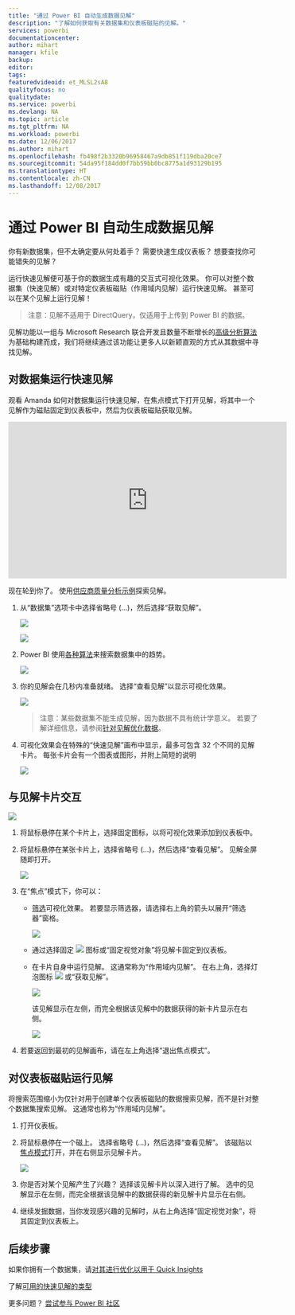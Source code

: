 ```yaml
---
title: "通过 Power BI 自动生成数据见解"
description: "了解如何获取有关数据集和仪表板磁贴的见解。"
services: powerbi
documentationcenter: 
author: mihart
manager: kfile
backup: 
editor: 
tags: 
featuredvideoid: et_MLSL2sA8
qualityfocus: no
qualitydate: 
ms.service: powerbi
ms.devlang: NA
ms.topic: article
ms.tgt_pltfrm: NA
ms.workload: powerbi
ms.date: 12/06/2017
ms.author: mihart
ms.openlocfilehash: fb498f2b3320b96958467a9db851f119dba20ce7
ms.sourcegitcommit: 54da95f184dd0f7bb59bb0bc8775a1d93129b195
ms.translationtype: HT
ms.contentlocale: zh-CN
ms.lasthandoff: 12/08/2017
---
```

# <a name="automatically-generate-data-insights-with-power-bi"></a>通过 Power BI 自动生成数据见解
你有新数据集，但不太确定要从何处着手？  需要快速生成仪表板？  想要查找你可能错失的见解？

运行快速见解便可基于你的数据生成有趣的交互式可视化效果。 你可以对整个数据集（快速见解）或对特定仪表板磁贴（作用域内见解）运行快速见解。 甚至可以在某个见解上运行见解！

> 注意：见解不适用于 DirectQuery，仅适用于上传到 Power BI 的数据。
> 
> 

见解功能以一组与 Microsoft Research 联合开发且数量不断增长的[高级分析算法](service-insight-types.md)为基础构建而成，我们将继续通过该功能让更多人以新颖直观的方式从其数据中寻找见解。

## <a name="run-quick-insights-on-a-dataset"></a>对数据集运行快速见解
观看 Amanda 如何对数据集运行快速见解，在焦点模式下打开见解，将其中一个见解作为磁贴固定到仪表板中，然后为仪表板磁贴获取见解。

<iframe width="560" height="315" src="https://www.youtube.com/embed/et_MLSL2sA8" frameborder="0" allowfullscreen></iframe>


现在轮到你了。 使用[供应商质量分析示例](sample-supplier-quality.md)探索见解。

1. 从“数据集”选项卡中选择省略号 (…)，然后选择“获取见解”。
   
    ![](media/service-insights/power-bi-ellipses.png)
   
    ![](media/service-insights/power-bi-tab.png)
2. Power BI 使用[各种算法](service-insight-types.md)来搜索数据集中的趋势。
   
    ![](media/service-insights/pbi_autoinsightssearching.png)
3. 你的见解会在几秒内准备就绪。  选择“查看见解”以显示可视化效果。
   
    ![](media/service-insights/pbi_autoinsightsuccess.png)
   
   > 注意：某些数据集不能生成见解，因为数据不具有统计学意义。  若要了解详细信息，请参阅[针对见解优化数据](service-insights-optimize.md)。
   > 
   > 
1. 可视化效果会在特殊的“快速见解”画布中显示，最多可包含 32 个不同的见解卡片。 每张卡片会有一个图表或图形，并附上简短的说明
   
    ![](media/service-insights/power-bi-insights.png)

## <a name="interact-with-the-insight-cards"></a>与见解卡片交互
  ![](media/service-insights/pbi_hover.png)

1. 将鼠标悬停在某个卡片上，选择固定图标，以将可视化效果添加到仪表板中。
2. 将鼠标悬停在某张卡片上，选择省略号 (…)，然后选择“查看见解”。 见解全屏随即打开。
   
    ![](media/service-insights/power-bi-insight-focus.png)
3. 在“焦点”模式下，你可以：
   
   * [筛选](service-interact-with-a-report-in-reading-view.md)可视化效果。  若要显示筛选器，请选择右上角的箭头以展开“筛选器”窗格。
     
        ![](media/service-insights/power-bi-insights-filter-new.png)
   * 通过选择固定 ![](media/service-insights/power-bi-pin-icon.png) 图标或“固定视觉对象”将见解卡固定到仪表板。
   * 在卡片自身中运行见解。 这通常称为“作用域内见解”。 在右上角，选择灯泡图标 ![](media/service-insights/power-bi-bulb-icon.png) 或“获取见解”。
     
       ![](media/service-insights/pbi-autoinsights-tile.png)
     
     该见解显示在左侧，而完全根据该见解中的数据获得的新卡片显示在右侧。
     
       ![](media/service-insights/power-bi-insights-on-insights-new.png)
4. 若要返回到最初的见解画布，请在左上角选择“退出焦点模式”。

## <a name="run-insights-on-a-dashboard-tile"></a>对仪表板磁贴运行见解
将搜索范围缩小为仅针对用于创建单个仪表板磁贴的数据搜索见解，而不是针对整个数据集搜索见解。 这通常也称为“作用域内见解”。

1. 打开仪表板。
2. 将鼠标悬停在一个磁上。 选择省略号 (…)，然后选择“查看见解”。 该磁贴以[焦点模式](service-focus-mode.md)打开，并在右侧显示见解卡片。    
   
    ![](media/service-insights/pbi-insights-tile.png)    
4. 你是否对某个见解产生了兴趣？ 选择该见解卡片以深入进行了解。 选中的见解显示在左侧，而完全根据该见解中的数据获得的新见解卡片显示在右侧。    
6. 继续发掘数据，当你发现感兴趣的见解时，从右上角选择“固定视觉对象”，将其固定到仪表板上。

## <a name="next-steps"></a>后续步骤
如果你拥有一个数据集，请[对其进行优化以用于 Quick Insights](service-insights-optimize.md)

了解[可用的快速见解的类型](service-insight-types.md)

更多问题？ [尝试参与 Power BI 社区](http://community.powerbi.com/)

